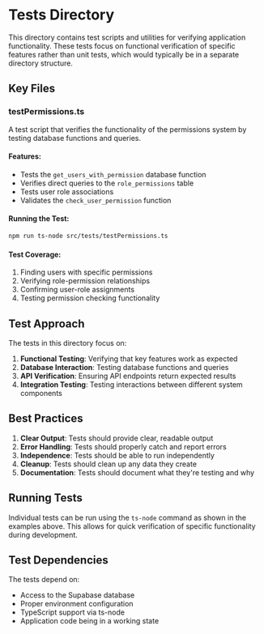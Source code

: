 # Tests Directory

This directory contains test scripts and utilities for verifying application functionality. These tests focus on functional verification of specific features rather than unit tests, which would typically be in a separate directory structure.

## Key Files

### testPermissions.ts

A test script that verifies the functionality of the permissions system by testing database functions and queries.

#### Features:
- Tests the `get_users_with_permission` database function
- Verifies direct queries to the `role_permissions` table
- Tests user role associations
- Validates the `check_user_permission` function

#### Running the Test:
```bash
npm run ts-node src/tests/testPermissions.ts
```

#### Test Coverage:
1. Finding users with specific permissions
2. Verifying role-permission relationships
3. Confirming user-role assignments
4. Testing permission checking functionality

## Test Approach

The tests in this directory focus on:

1. **Functional Testing**: Verifying that key features work as expected
2. **Database Interaction**: Testing database functions and queries
3. **API Verification**: Ensuring API endpoints return expected results
4. **Integration Testing**: Testing interactions between different system components

## Best Practices

1. **Clear Output**: Tests should provide clear, readable output
2. **Error Handling**: Tests should properly catch and report errors
3. **Independence**: Tests should be able to run independently
4. **Cleanup**: Tests should clean up any data they create
5. **Documentation**: Tests should document what they're testing and why

## Running Tests

Individual tests can be run using the `ts-node` command as shown in the examples above. This allows for quick verification of specific functionality during development.

## Test Dependencies

The tests depend on:
- Access to the Supabase database
- Proper environment configuration
- TypeScript support via ts-node
- Application code being in a working state